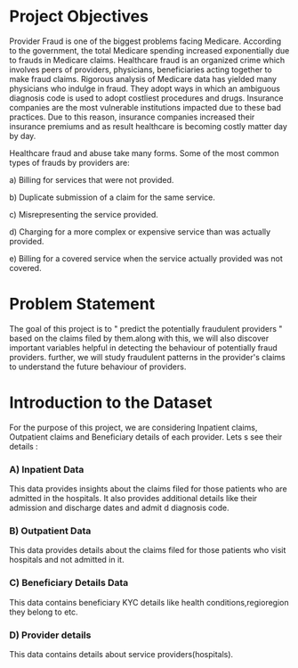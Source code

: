 # Project Objectives

Provider Fraud is one of the biggest problems facing Medicare. According to the government, the total Medicare spending increased exponentially due to frauds in Medicare claims. Healthcare fraud is an organized crime which involves peers of providers, physicians, beneficiaries acting together to make fraud claims.
Rigorous analysis of Medicare data has yielded many physicians who indulge in fraud. They adopt ways in which an ambiguous diagnosis code is used to adopt costliest procedures and drugs. Insurance companies are the most vulnerable institutions impacted due to these bad practices. Due to this reason, insurance companies increased their insurance premiums and as result healthcare is becoming costly matter day by day.

Healthcare fraud and abuse take many forms. Some of the most common types of frauds by providers are:

a) Billing for services that were not provided.

b) Duplicate submission of a claim for the same service.

c) Misrepresenting the service provided.

d) Charging for a more complex or expensive service than was actually provided.

e) Billing for a covered service when the service actually provided was not covered.

# Problem Statement
The goal of this project is to " predict the potentially fraudulent providers " based on the claims filed by them.along with this, we will also discover important variables helpful in detecting the behaviour of potentially fraud providers. further, we will study fraudulent patterns in the provider's claims to understand the future behaviour of providers.

# Introduction to the Dataset
For the purpose of this project, we are considering Inpatient claims, Outpatient claims and Beneficiary details of each provider. Lets s see their details :

### A) Inpatient Data

This data provides insights about the claims filed for those patients who are admitted in the hospitals. It also provides additional details like their admission and discharge dates and admit d diagnosis code.

### B) Outpatient Data

This data provides details about the claims filed for those patients who visit hospitals and not admitted in it.

### C) Beneficiary Details Data

This data contains beneficiary KYC details like health conditions,regioregion they belong to etc.

### D) Provider details
This data contains details about service providers(hospitals).


